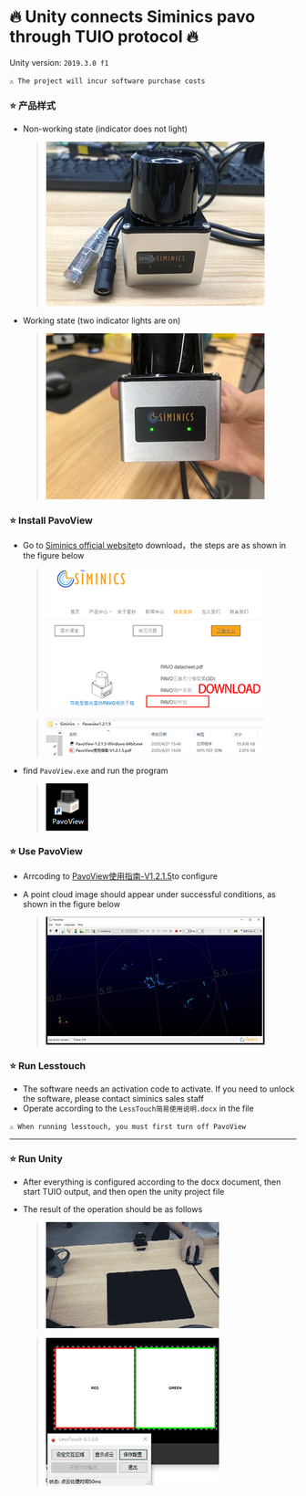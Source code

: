 # 🔥 Unity connects Siminics pavo through TUIO protocol 🔥

Unity version: `2019.3.0 f1`

`⚠️ The project will incur software purchase costs`

### ⭐ 产品样式  

- Non-working state (indicator does not light)

  > ![siminics](https://github.com/JpHoooo/unity-tuio-pavo/blob/master/Recordings/siminics.jpg)

- Working state (two indicator lights are on)

  > ![working](https://github.com/JpHoooo/unity-tuio-pavo/blob/master/Recordings/working.jpg)

### ⭐ Install PavoView
- Go to [Siminics official website](http://www.siminics.com/Surport/List)to download，the steps are as shown in the figure below
  > ![downloadSDK](https://github.com/JpHoooo/unity-tuio-pavo/blob/master/Recordings/downloadSDK.jpg)

  > ![downloadPavoView](https://github.com/JpHoooo/unity-tuio-pavo/blob/master/Recordings/downloadPavoView.jpg)
- find `PavoView.exe` and run the program

  > ![PavoView](https://github.com/JpHoooo/unity-tuio-pavo/blob/master/Recordings/PavoView.jpg)


### ⭐ Use PavoView

- Arrcoding to [PavoView使用指南-V1.2.1.5](https://github.com/JpHoooo/unity-tuio-pavo/blob/master/Recordings/PavoView%E4%BD%BF%E7%94%A8%E6%8C%87%E5%8D%97-V1.2.1.5.pdf)to configure

- A point cloud image should appear under successful conditions, as shown in the figure below

  > ![point](https://github.com/JpHoooo/unity-tuio-pavo/blob/master/Recordings/point.jpg)


### ⭐ Run Lesstouch
- The software needs an activation code to activate. If you need to unlock the software, please contact siminics sales staff
- Operate according to the `LessTouch简易使用说明.docx` in the file

`⚠️ When running lesstouch, you must first turn off PavoView`

***
### ⭐ Run Unity
- After everything is configured according to the docx document, then start TUIO output, and then open the unity project file
- The result of the operation should be as follows

  > ![handMove](https://github.com/JpHoooo/unity-tuio-pavo/blob/master/Recordings/handMove.gif)  

  > ![pointMove](https://github.com/JpHoooo/unity-tuio-pavo/blob/master/Recordings/pointMove.gif)



